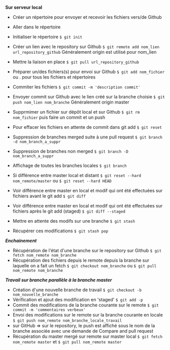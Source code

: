 **Sur serveur local**
- Créer un répertoire pour envoyer et recevoir les fichiers vers/de Github
- Aller dans le répertoire
- Initialiser le répertoire ``` $ git init ```
- Créer un lien avec le repository sur Github ``` $ git remote add nom_lien url_repository_github ``` Généralement origin est utilisé pour nom_lien
- Mettre la liaison en place  ``` $ git pull url_repository_github ```
- Préparer un/des fichiers(s) pour envoi sur Github ``` $ git add nom_fichier ``` ou . pour tous les fichiers et répertoires
- Commiter les fichiers ``` $ git commit -m 'description commit' ```
- Envoyer commit sur Github avec le lien créé sur la branche choisie ``` $ git push nom_lien nom_branche ``` Généralement origin master

- Supprmimer un fichier sur dépôt local et sur Github ``` $ git rm nom_fichier ``` puis faire un commit et un push
- Pour effacer les fichiers en attente de commit dans git add ``` $ git reset ```

- Suppression de branches merged suite à une pull request ``` $ git branch -d nom_branch_a_suppr ```
- Suppression de branches non merged ``` $ git branch -D nom_branch_a_suppr ```
- Affichage de toutes les branches locales ``` $ git branch ```
- Si différence entre master local et distant ``` $ git reset --hard nom_remote/master ``` ou ``` $ git reset --hard HEAD ```

- Voir différence entre master en local et modif qui ont été effectuées sur fichiers avant le git add ``` $ git diff ```
- Voir différence entre master en local et modif qui ont été effectuées sur fichiers après le git add (staged) ``` $ git diff --staged ```

- Mettre en attente des modifs sur une branche ``` $ git stash ```
- Récupérer ces modifications ``` $ git stash pop ```

***Enchainement***
- Récupération de l'état d'une branche sur le repository sur Github ``` $ git fetch nom_remote nom_branche ```
- Récupération des fichiers depuis le remote depuis la branche sur laquelle on a fait un fetch ``` $ git checkout nom_branche ``` ou ``` $ git pull nom_remote nom_branche ```

***Travail sur branche parallèle à la branche master***
- Création d'une nouvelle branche de travail ``` $ git checkout -b nom_nouvelle_branche ```
- Vérification et ajout des modification en 'staged' ``` $ git add -p ```
- Commit des modifications de la branche courante sur le remote ``` $ git commit -m 'commentaires verbeux' ```
- Envoi des modifications sur le remote sur la branche courante en locale ``` $ git push nom_remote nom_branche_locale_travail ```
- sur GitHub => sur le repository, le push est affiché sous le nom de la branche associée avec une demande de Compare and pull request
- Récupération du master mergé sur remote sur master local ``` $ git fetch nom_remote master ``` et ``` $ git pull nom_remote master ```
